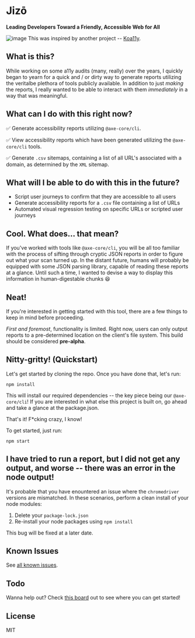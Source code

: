 # Jizō
**Leading Developers Toward a Friendly, Accessible Web for All**

![image](https://github.com/tulip/jizo/assets/107075008/fb6252be-d735-4f68-aae4-deb0a2be75a3)
This was inspired by another project -- [Koa11y](https://github.com/open-indy/Koa11y).

## What is this?
While working on some a11y audits (many, really) over the years, I quickly began to yearn for a quick and / or dirty way to generate reports utilizing the veritalbe plethora of tools publicly available. In addition to just _making_ the reports, I really wanted to be able to interact with them _immediately_ in a way that was meaningful.

## What can I do with this right now?

✅ Generate accessibility reports utilizing `@axe-core/cli`.

✅ View accessibility reports which have been generated utilizing the `@axe-core/cli` tools.

✅ Generate `.csv` sitemaps, containing a list of all URL's associated with a domain, as determined by the `XML` sitemap.

## What will I be able to do with this in the future?
* Script user journeys to confirm that they are accessible to all users
* Generate accessibility reports for a `.csv` file containing a list of URLs
* Automated visual regression testing on specific URLs or scripted user journeys

## Cool. What does... that mean?
If you've worked with tools like `@axe-core/cli`, you will be all too familiar with the process of sifting through cryptic JSON reports in order to figure out what your scan turned up. In the distant future, humans will probably be equipped with some JSON parsing library, capable of reading these reports at a glance. Until such a time, I wanted to devise a way to display this information in human-digestable chunks 😆

## Neat!
If you're interested in getting started with this tool, there are a few things to keep in mind before proceeding.

_First and foremost_, functionality is limited. Right now, users can only output reports to a pre-determined location on the client's file system. This build should be considered __pre-alpha__.

## Nitty-gritty! (Quickstart)
Let's get started by cloning the repo. Once you have done that, let's run:

```
npm install
```

This will install our required dependencies -- the key piece being our `@axe-core/cli`! If you are interested in what else this project is built on, go ahead and take a glance at the package.json.

That's it! F*cking crazy, I know!

To get started, just run:

```
npm start
```

## I have tried to run a report, but I did not get any output, and worse -- there was an error in the node output!
It's probable that you have enountered an issue where the `chromedriver` versions are mismatched. In these scenarios, perform a clean install of your node modules:

1. Delete your `package-lock.json`
2. Re-install your node packages using `npm install`

This bug will be fixed at a later date.

## Known Issues
See [all known issues](https://github.com/ctangney-tulip/axe-viewer/issues).

## Todo
Wanna help out? Check [this board](https://ctangney.nifty.pm/x5ASEsqABRO5A/home) out to see where you can get started!

## License
MIT

